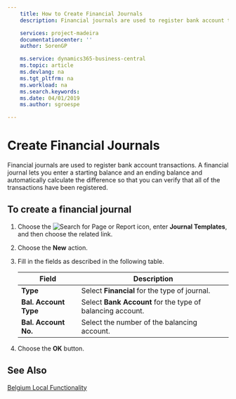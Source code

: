 ```yaml
---
    title: How to Create Financial Journals
    description: Financial journals are used to register bank account transactions. A financial journal lets you enter a starting balance and an ending balance and automatically calculate the difference so that you can verify that all of the transactions have been registered.

    services: project-madeira 
    documentationcenter: ''
    author: SorenGP

    ms.service: dynamics365-business-central
    ms.topic: article
    ms.devlang: na
    ms.tgt_pltfrm: na
    ms.workload: na
    ms.search.keywords:
    ms.date: 04/01/2019
    ms.author: sgroespe

---
```

# Create Financial Journals
Financial journals are used to register bank account transactions. A financial journal lets you enter a starting balance and an ending balance and automatically calculate the difference so that you can verify that all of the transactions have been registered.  

## To create a financial journal  

1.  Choose the ![Search for Page or Report](../../media/ui-search/search_small.png "Search for Page or Report icon") icon, enter **Journal Templates**, and then choose the related link.  
2.  Choose the **New** action.  
3.  Fill in the fields as described in the following table.  

    |Field|Description|  
    |---------------------------------|---------------------------------------|  
    |**Type**|Select **Financial** for the type of journal.|  
    |**Bal. Account Type**|Select **Bank Account** for the type of balancing account.|  
    |**Bal. Account No.**|Select the number of the balancing account.|  

4.  Choose the **OK** button.  

## See Also  
 [Belgium Local Functionality](belgium-local-functionality.md)
